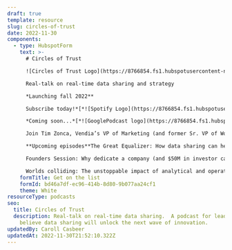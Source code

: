 ```yaml
---
draft: true
template: resource
slug: circles-of-trust
date: 2022-11-30
components:
  - type: HubspotForm
    text: >-
      # Circles of Trust

      ![Circles of Trust Logo](https://8766854.fs1.hubspotusercontent-na1.net/hubfs/8766854/Circles%20of%20Trust/Circles%20of%20Trust%20Logo.png)

      Real-talk on real-time data sharing and strategy

      *Launching fall 2022**

      Subscribe today!*[*![Spotify Logo](https://8766854.fs1.hubspotusercontent-na1.net/hubfs/8766854/Circles%20of%20Trust/Spotify%20Logo.png)*  ](https://open.spotify.com/show/49kZwowJkYxjceHIax2zxK)[*![apple podcasts](https://8766854.fs1.hubspotusercontent-na1.net/hubfs/8766854/Circles%20of%20Trust/apple%20podcasts.png)*](https://podcasts.apple.com/us/podcast/circles-of-trust/id1645908970)[*   *](https://open.spotify.com/show/49kZwowJkYxjceHIax2zxK)

      *Coming soon...*[*![GooglePodcast logo](https://8766854.fs1.hubspotusercontent-na1.net/hubfs/8766854/Circles%20of%20Trust/GooglePodcast%20logo.png)*](https://open.spotify.com/show/49kZwowJkYxjceHIax2zxK)\

      Join Tim Zonca, Vendia’s VP of Marketing (and former Sr. VP of Worldwide Marketing at Puppet and CEO at Stackery), as he hosts our inaugural season of the podcast Circles of Trust: Real talk on real-time data sharing.

      **Upcoming episodes**The Great Equalizer: How data sharing can help communities and nonprofits overcome social inequities with [Meme Styles](https://atxwoman.com/i-am-austin-woman-meme-styles/)

      Founders Session: Why dedicate a company (and $50M in investor cash) to real-time data sharing solutions? with [Shruthi Rao](https://www.linkedin.com/in/shruthirao/) and [Tim Wagner](https://www.linkedin.com/in/timawagner/)

      Worlds colliding: The unstoppable impact of analytical and operational data sharing at scale with [Erin Kelly](https://www.linkedin.com/in/erinannkelly/) (SVP of Enterprise Solutions & Strategy, Kraft Analytics Group) and [Francine Klein](https://www.linkedin.com/in/francine-klein-31a99834/) (Sr. Solutions Architect, Vendia)
    formTitle: Get on the list
    formId: bd46a7df-ec96-414b-8d80-9b077aa24cf1
    theme: White
resourceType: podcasts
seo:
  title: Circles of Trust
  description: Real-talk on real-time data sharing.  A podcast for leaders that
    believe data sharing will unlock the next wave of innovation.
updatedBy: Caroll Casbeer
updatedAt: 2022-11-30T21:52:10.322Z
---
```

